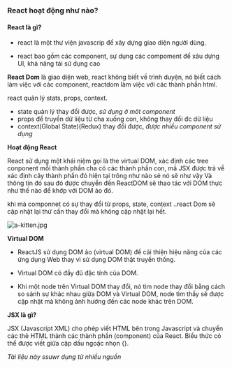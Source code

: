 ### React hoạt động như nào?

#### **React là gì?**

- react là một thư viện javascrip để xây dựng giao diện người dùng.

- react bao gồm các  component, sự dụng các compoment để xâu dựng UI, khả năng tái sử dụng cao

**React Dom**
là giao diện web, react không biết về trình duyện, nó biết cách làm việc với các  component, reactdom làm việc với các thành phần html.

react quản lý stats, props, context.
 - state 
quản lý thay đổi được, *sử dụng ở môt  component*
- props để truyền dữ liệu từ cha xuống con, không thay đổi đc dữ liệu
- context(Global State)(Redux) thay đổi được, *được nhiều component sử dụng*

**Hoạt động React**

React sử dụng một khái niệm gọi là the virtual DOM, xác định các tree conponent 
mỗi thành phần cha có các thành phần con, mã JSX được trả về
xác định cây thành phần đó hiện tại trông như nào sẻ nó sẽ như vậy Và thông tin đó sau đó được chuyển đến ReactDOM sẽ thao tác với DOM thực như thế nào để khớp với DOM ảo đó.

 khi mà componnet có sự thay đổi từ props, state, context ..react Dom sẽ cập nhật lại thứ cần thay đổi mà không cập nhật lại hết.

![a-kitten.jpg](https://i.ibb.co/HYB2Yf1/reactHow.jpg)

**Virtual DOM**
- ReactJS sử dụng DOM ảo (virtual DOM) để cải
thiện hiệu năng của các ứng dụng Web thay vì
sử dụng DOM thật truyền thống.

- Virtual DOM có đầy đủ đặc tính của DOM.

- Khi một node trên Virtual DOM thay đổi, nó tìm
node thay đổi bằng cách so sánh sự khác nhau
giữa DOM và Virtual DOM, node tìm thấy sẽ
được cập nhật mà không ảnh hướng đến các
node khác trên DOM.

**JSX là gì?**

JSX (Javascript XML) cho phép viết HTML bên
trong Javascript và chuyển các thẻ HTML thành
các thành phần (component) của React.
Biểu thức có thể được viết giữa cặp dấu ngoặc
nhọn {}.




*Tài liệu này ssuwr dụng từ nhiều nguồn*